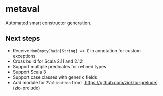 # metaval

Automated smart constructor generation.

## Next steps

-   Receive `NonEmptyChain[String] => E` in annotation for custom exceptions
-   Cross build for Scala 2.11 and 2.12
-   Support multiple predicates for refined types
-   Support Scala 3
-   Support case classes with generic fields
-   Add module for `ZValidation` from [https://github.com/zio/zio-prelude](zio-prelude)
